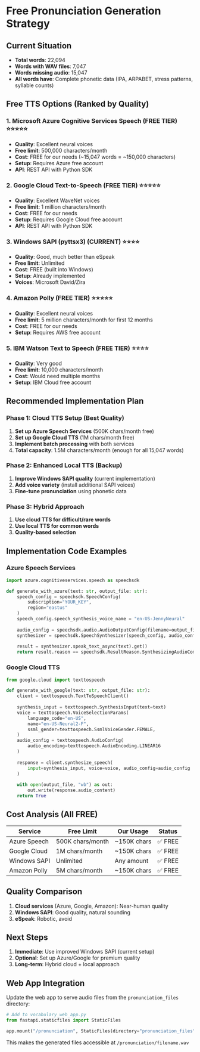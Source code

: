 # Free Pronunciation Generation Strategy

## Current Situation
- **Total words**: 22,094
- **Words with WAV files**: 7,047
- **Words missing audio**: 15,047
- **All words have**: Complete phonetic data (IPA, ARPABET, stress patterns, syllable counts)

## Free TTS Options (Ranked by Quality)

### 1. **Microsoft Azure Cognitive Services Speech** (FREE TIER) ⭐⭐⭐⭐⭐
- **Quality**: Excellent neural voices
- **Free limit**: 500,000 characters/month
- **Cost**: FREE for our needs (~15,047 words = ~150,000 characters)
- **Setup**: Requires Azure free account
- **API**: REST API with Python SDK

### 2. **Google Cloud Text-to-Speech** (FREE TIER) ⭐⭐⭐⭐⭐
- **Quality**: Excellent WaveNet voices
- **Free limit**: 1 million characters/month  
- **Cost**: FREE for our needs
- **Setup**: Requires Google Cloud free account
- **API**: REST API with Python SDK

### 3. **Windows SAPI (pyttsx3)** (CURRENT) ⭐⭐⭐⭐
- **Quality**: Good, much better than eSpeak
- **Free limit**: Unlimited
- **Cost**: FREE (built into Windows)
- **Setup**: Already implemented
- **Voices**: Microsoft David/Zira

### 4. **Amazon Polly** (FREE TIER) ⭐⭐⭐⭐⭐
- **Quality**: Excellent neural voices
- **Free limit**: 5 million characters/month for first 12 months
- **Cost**: FREE for our needs
- **Setup**: Requires AWS free account

### 5. **IBM Watson Text to Speech** (FREE TIER) ⭐⭐⭐⭐
- **Quality**: Very good
- **Free limit**: 10,000 characters/month
- **Cost**: Would need multiple months
- **Setup**: IBM Cloud free account

## Recommended Implementation Plan

### Phase 1: Cloud TTS Setup (Best Quality)
1. **Set up Azure Speech Services** (500K chars/month free)
2. **Set up Google Cloud TTS** (1M chars/month free)
3. **Implement batch processing** with both services
4. **Total capacity**: 1.5M characters/month (enough for all 15,047 words)

### Phase 2: Enhanced Local TTS (Backup)
1. **Improve Windows SAPI quality** (current implementation)
2. **Add voice variety** (install additional SAPI voices)
3. **Fine-tune pronunciation** using phonetic data

### Phase 3: Hybrid Approach
1. **Use cloud TTS for difficult/rare words**
2. **Use local TTS for common words**
3. **Quality-based selection**

## Implementation Code Examples

### Azure Speech Services
```python
import azure.cognitiveservices.speech as speechsdk

def generate_with_azure(text: str, output_file: str):
    speech_config = speechsdk.SpeechConfig(
        subscription="YOUR_KEY", 
        region="eastus"
    )
    speech_config.speech_synthesis_voice_name = "en-US-JennyNeural"
    
    audio_config = speechsdk.audio.AudioOutputConfig(filename=output_file)
    synthesizer = speechsdk.SpeechSynthesizer(speech_config, audio_config)
    
    result = synthesizer.speak_text_async(text).get()
    return result.reason == speechsdk.ResultReason.SynthesizingAudioCompleted
```

### Google Cloud TTS
```python
from google.cloud import texttospeech

def generate_with_google(text: str, output_file: str):
    client = texttospeech.TextToSpeechClient()
    
    synthesis_input = texttospeech.SynthesisInput(text=text)
    voice = texttospeech.VoiceSelectionParams(
        language_code="en-US",
        name="en-US-Neural2-F",
        ssml_gender=texttospeech.SsmlVoiceGender.FEMALE,
    )
    audio_config = texttospeech.AudioConfig(
        audio_encoding=texttospeech.AudioEncoding.LINEAR16
    )
    
    response = client.synthesize_speech(
        input=synthesis_input, voice=voice, audio_config=audio_config
    )
    
    with open(output_file, "wb") as out:
        out.write(response.audio_content)
    return True
```

## Cost Analysis (All FREE)

| Service | Free Limit | Our Usage | Status |
|---------|------------|-----------|--------|
| Azure Speech | 500K chars/month | ~150K chars | ✅ FREE |
| Google Cloud | 1M chars/month | ~150K chars | ✅ FREE |
| Windows SAPI | Unlimited | Any amount | ✅ FREE |
| Amazon Polly | 5M chars/month | ~150K chars | ✅ FREE |

## Quality Comparison

1. **Cloud services** (Azure, Google, Amazon): Near-human quality
2. **Windows SAPI**: Good quality, natural sounding
3. **eSpeak**: Robotic, avoid

## Next Steps

1. **Immediate**: Use improved Windows SAPI (current setup)
2. **Optional**: Set up Azure/Google for premium quality
3. **Long-term**: Hybrid cloud + local approach

## Web App Integration

Update the web app to serve audio files from the `pronunciation_files` directory:

```python
# Add to vocabulary_web_app.py
from fastapi.staticfiles import StaticFiles

app.mount("/pronunciation", StaticFiles(directory="pronunciation_files"), name="pronunciation")
```

This makes the generated files accessible at `/pronunciation/filename.wav`